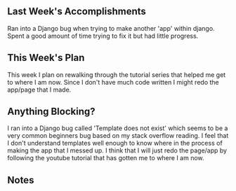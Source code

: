 ## Last Week's Accomplishments

Ran into a Django bug when trying to make another 'app' within django. Spent a good amount of time trying to fix it but had little progress.

## This Week's Plan

This week I plan on rewalking through the tutorial series that helped me get to where I am now. Since I don't have much code written I might redo the app/page that I made.

## Anything Blocking?

I ran into a Django bug called 'Template does not exist' which seems to be a very common beginners bug based on my stack overflow reading. I feel that I don't understand templates well enough to know where in the process of making the app that I messed up. I think that I will just redo the page/app by following the youtube tutorial that has gotten me to where I am now. 

## Notes



